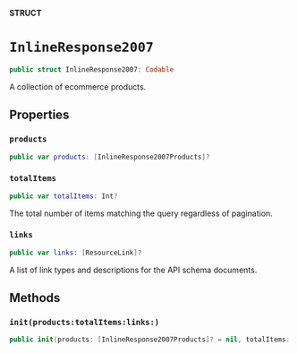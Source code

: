 **STRUCT**

# `InlineResponse2007`

```swift
public struct InlineResponse2007: Codable
```

A collection of ecommerce products.

## Properties
### `products`

```swift
public var products: [InlineResponse2007Products]?
```

### `totalItems`

```swift
public var totalItems: Int?
```

The total number of items matching the query regardless of pagination.

### `links`

```swift
public var links: [ResourceLink]?
```

A list of link types and descriptions for the API schema documents.

## Methods
### `init(products:totalItems:links:)`

```swift
public init(products: [InlineResponse2007Products]? = nil, totalItems: Int? = nil, links: [ResourceLink]? = nil)
```
